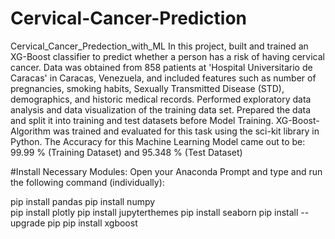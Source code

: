 # Cervical-Cancer-Prediction
Cervical_Cancer_Predection_with_ML
In this project, built and trained an XG-Boost classifier to predict whether a person has a risk of having cervical cancer. Data was obtained from 858 patients at 'Hospital Universitario de Caracas' in Caracas, Venezuela, and included features such as number of pregnancies, smoking habits, Sexually Transmitted Disease (STD), demographics, and historic medical records. Performed exploratory data analysis and data visualization of the training data set. Prepared the data and split it into training and test datasets before Model Training. XG-Boost-Algorithm was trained and evaluated for this task using the sci-kit library in Python. The Accuracy for this Machine Learning Model came out to be: 99.99 % (Training Dataset) and 95.348 % (Test Dataset)



#Install Necessary Modules:
Open your Anaconda Prompt and type and run the following command (individually):

  pip install pandas
  pip install numpy  
  pip install plotly
  pip install jupyterthemes
  pip install seaborn
  pip install --upgrade pip
  pip install xgboost
